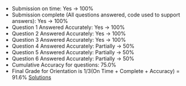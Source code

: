 - Submission on time: Yes -> 100%
- Submission complete (All questions answered, code used to support answers): Yes -> 100%
- Question 1 Answered Accurately: Yes -> 100%
- Question 2 Answered Accurately: Yes -> 100%
- Question 3 Answered Accurately: Yes -> 100%
- Question 4 Answered Accurately: Partially -> 50%
- Question 5 Answered Accurately: Partially -> 50%
- Question 6 Answered Accurately: Partially -> 50%
- Cumulative Accuracy for questions: 75.0%
- Final Grade for Orientation is 1/3(On Time + Complete + Accuracy) = 91.6%
[Solutions](https://github.com/Chem6004/orientation-to-python-FoleyLab/blob/master/Linear%20Variational%20Method-Solutions.pdf)
